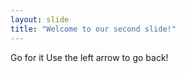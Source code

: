 ```yaml
---
layout: slide
title: "Welcome to our second slide!"
---
```

Go for it
Use the left arrow to go back!
